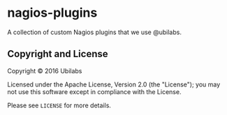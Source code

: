 # nagios-plugins

A collection of custom Nagios plugins that we use @ubilabs.

## Copyright and License

Copyright © 2016 Ubilabs

Licensed under the Apache License, Version 2.0 (the "License");
you may not use this software except in compliance with the License.

Please see `LICENSE` for more details.
